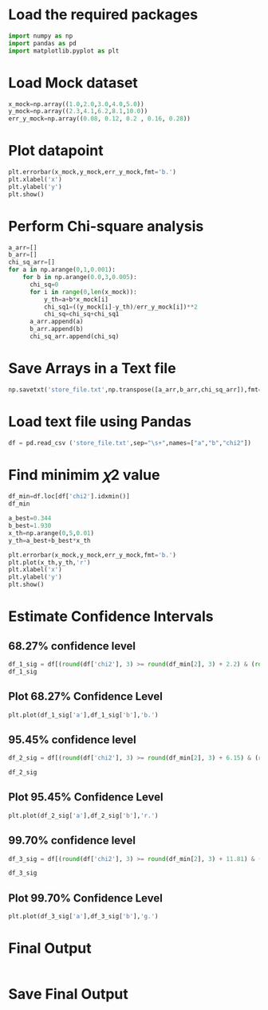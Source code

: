 # Load the required packages 

```python
import numpy as np
import pandas as pd
import matplotlib.pyplot as plt
```

# Load Mock dataset

```python
x_mock=np.array((1.0,2.0,3.0,4.0,5.0))
y_mock=np.array((2.3,4.1,6.2,8.1,10.0))
err_y_mock=np.array((0.08, 0.12, 0.2 , 0.16, 0.28))
```

# Plot datapoint

```python
plt.errorbar(x_mock,y_mock,err_y_mock,fmt='b.')
plt.xlabel('x')
plt.ylabel('y')
plt.show()
```

# Perform Chi-square analysis

```python
a_arr=[]
b_arr=[]
chi_sq_arr=[]
for a in np.arange(0,1,0.001):
    for b in np.arange(0.0,3,0.005):
      chi_sq=0
      for i in range(0,len(x_mock)):
          y_th=a+b*x_mock[i]
          chi_sq1=((y_mock[i]-y_th)/err_y_mock[i])**2
          chi_sq=chi_sq+chi_sq1
      a_arr.append(a)
      b_arr.append(b)
      chi_sq_arr.append(chi_sq)

```

# Save Arrays in a Text file
```python
np.savetxt('store_file.txt',np.transpose([a_arr,b_arr,chi_sq_arr]),fmt='%10.5f',newline='\n',delimiter=' ')

```

# Load text file using Pandas
```python
df = pd.read_csv ('store_file.txt',sep="\s+",names=["a","b","chi2"])

```

# Find minimim   𝜒2   value

```python
df_min=df.loc[df['chi2'].idxmin()]
df_min
```
```python
a_best=0.344
b_best=1.930
x_th=np.arange(0,5,0.01)
y_th=a_best+b_best*x_th

plt.errorbar(x_mock,y_mock,err_y_mock,fmt='b.')
plt.plot(x_th,y_th,'r')
plt.xlabel('x')
plt.ylabel('y')
plt.show()
```
# Estimate Confidence Intervals
## 68.27%  confidence level

```python
df_1_sig = df[(round(df['chi2'], 3) >= round(df_min[2], 3) + 2.2) & (round(df['chi2'], 3) <= round(df_min[2], 3) + 2.4)]
df_1_sig
```

## Plot  68.27%  Confidence Level

```python
plt.plot(df_1_sig['a'],df_1_sig['b'],'b.')
```

## 95.45%  confidence level

```python
df_2_sig = df[(round(df['chi2'], 3) >= round(df_min[2], 3) + 6.15) & (round(df['chi2'], 3) <= round(df_min[2], 3) + 6.21)]

df_2_sig
```

## Plot  95.45%  Confidence Level

```python
plt.plot(df_2_sig['a'],df_2_sig['b'],'r.')
```

## 99.70%  confidence level

```python
df_3_sig = df[(round(df['chi2'], 3) >= round(df_min[2], 3) + 11.81) & (round(df['chi2'], 3) <= round(df_min[2], 3) + 11.85)]

df_3_sig
```

## Plot  99.70%  Confidence Level

```python
plt.plot(df_3_sig['a'],df_3_sig['b'],'g.')
```

# Final Output

```python

```

# Save Final Output

```python

```




